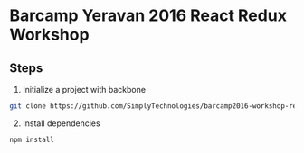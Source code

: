 # Barcamp Yeravan 2016 React Redux Workshop

## Steps

1. Initialize a project with backbone

```bash
git clone https://github.com/SimplyTechnologies/barcamp2016-workshop-react-redux.git
```

2. Install dependencies

```bash
npm install
```